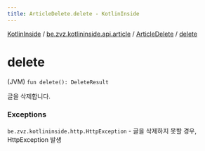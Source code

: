 ```yaml
---
title: ArticleDelete.delete - KotlinInside
---
```


[KotlinInside](../../index.html) / [be.zvz.kotlininside.api.article](../index.html) / [ArticleDelete](index.html) / [delete](./delete.html)

# delete

(JVM) `fun delete(): DeleteResult`

글을 삭제합니다.

### Exceptions

`be.zvz.kotlininside.http.HttpException` - 글을 삭제하지 못할 경우, HttpException 발생